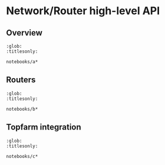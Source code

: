 # Network/Router high-level API

<!-- ## Running -->
<!--  -->
<!-- *OptiWindNet* is not an application and has no *main* program to be executed. The recommended way to use it is in an interactive Python notebook such as [JupyterLab](https://jupyterlab.readthedocs.io/en/latest/) or the [Jupyter Extension for Visual Studio Code](https://marketplace.visualstudio.com/items?itemName=ms-toolsai.jupyter]. -->

## Overview
```{toctree}
:glob:
:titlesonly:

notebooks/a*
```

## Routers
```{toctree}
:glob:
:titlesonly:

notebooks/b*
```

## Topfarm integration
```{toctree}
:glob:
:titlesonly:

notebooks/c*
```
